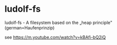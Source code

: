 # ludolf-fs

ludolf-fs - A filesystem based on  the „heap principle" (german=Haufenprinzip) 

see https://m.youtube.com/watch?v=kBAfi-bQ2iQ
